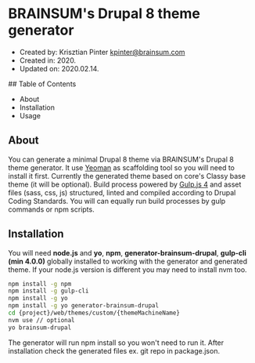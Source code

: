 # BRAINSUM's Drupal 8 theme generator

* Created by: Krisztian Pinter <kpinter@brainsum.com>
* Created in: 2020.
* Updated on: 2020.02.14.

## Table of Contents

* About
* Installation
* Usage

## About

You can generate a minimal Drupal 8 theme via BRAINSUM's Drupal 8 theme generator.
It use [Yeoman](https://yeoman.io/) as scaffolding tool so you will need to install
it first. Currently the generated theme based on core's Classy base theme (it will be
optional). Build process powered by
[Gulp.js 4](https://gulpjs.com/docs/en/getting-started/quick-start) and asset
files (sass, css, js) structured, linted and compiled according to Drupal Coding
Standards. You will can equally run build processes by gulp commands or npm scripts.

## Installation

You will need **node.js** and **yo**, **npm**, **generator-brainsum-drupal**,
**gulp-cli (min 4.0.0)** globally installed to working with the generator and generated
theme. If your node.js version is different you may need to install nvm too.

```bash
npm install -g npm
npm install -g gulp-cli
npm install -g yo
npm install -g yo generator-brainsum-drupal
cd {project}/web/themes/custom/{themeMachineName}
nvm use // optional
yo brainsum-drupal
```

The generator will run npm install so you won't need to run it. After installation check
the generated files ex. git repo in package.json.
